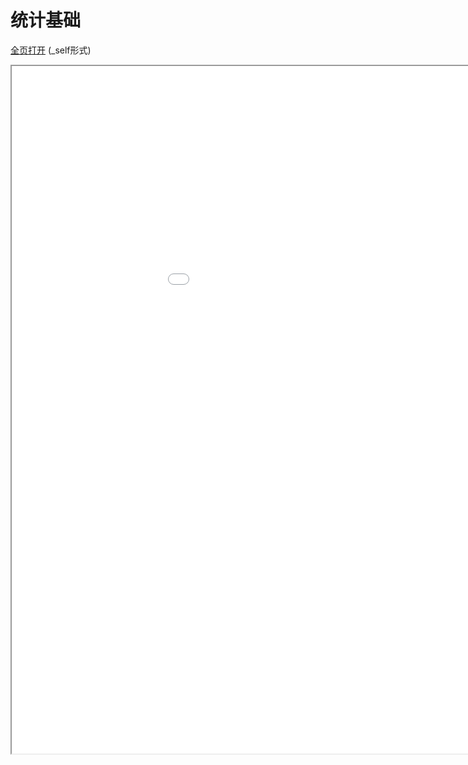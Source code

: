 
# 统计基础
[全页打开](/texpdf/part-mldl-chap-Stoc.pdf) (_self形式)
<div class="pdf-class">
    <iframe  src=/texpdf/part-mldl-chap-Stoc.pdf width="1100" height="1100">
    </iframe>
</div>
